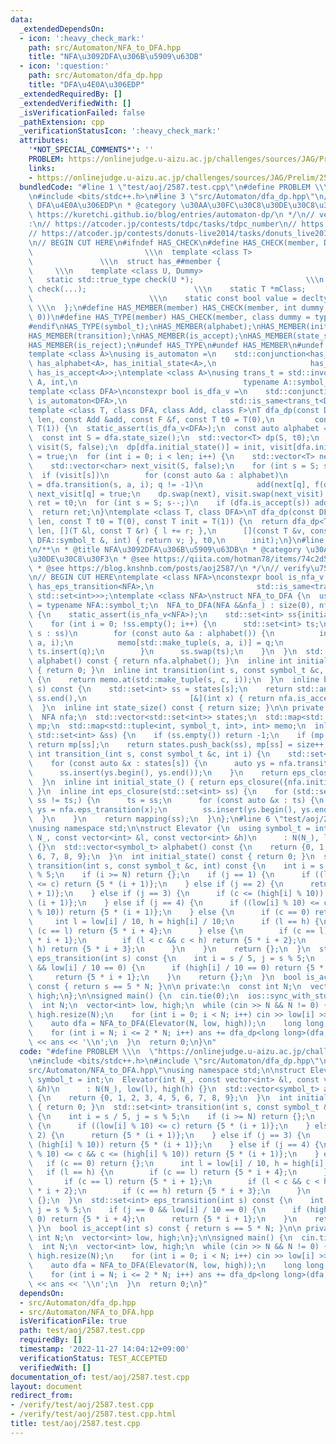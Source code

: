 ```yaml
---
data:
  _extendedDependsOn:
  - icon: ':heavy_check_mark:'
    path: src/Automaton/NFA_to_DFA.hpp
    title: "NFA\u3092DFA\u306B\u5909\u63DB"
  - icon: ':question:'
    path: src/Automaton/dfa_dp.hpp
    title: "DFA\u4E0A\u306EDP"
  _extendedRequiredBy: []
  _extendedVerifiedWith: []
  _isVerificationFailed: false
  _pathExtension: cpp
  _verificationStatusIcon: ':heavy_check_mark:'
  attributes:
    '*NOT_SPECIAL_COMMENTS*': ''
    PROBLEM: https://onlinejudge.u-aizu.ac.jp/challenges/sources/JAG/Prelim/2587
    links:
    - https://onlinejudge.u-aizu.ac.jp/challenges/sources/JAG/Prelim/2587
  bundledCode: "#line 1 \"test/aoj/2587.test.cpp\"\n#define PROBLEM \\\n  \"https://onlinejudge.u-aizu.ac.jp/challenges/sources/JAG/Prelim/2587\"\
    \n#include <bits/stdc++.h>\n#line 3 \"src/Automaton/dfa_dp.hpp\"\n/**\n * @title\
    \ DFA\u4E0A\u306EDP\n * @category \u30AA\u30FC\u30C8\u30DE\u30C8\u30F3\n * @see\
    \ https://kuretchi.github.io/blog/entries/automaton-dp/\n */\n// verify\u7528\
    :\n// https://atcoder.jp/contests/tdpc/tasks/tdpc_number\n// https://atcoder.jp/contests/abc029/tasks/abc029_d\n\
    // https://atcoder.jp/contests/donuts-live2014/tasks/donuts_live2014_2\n// https://atcoder.jp/contests/joi2012yo/tasks/joi2012yo_f\n\
    \n// BEGIN CUT HERE\n#ifndef HAS_CHECK\n#define HAS_CHECK(member, Dummy)     \
    \                         \\\n  template <class T>                           \
    \               \\\n  struct has_##member {                                  \
    \     \\\n    template <class U, Dummy>                                 \\\n \
    \   static std::true_type check(U *);                         \\\n    static std::false_type\
    \ check(...);                        \\\n    static T *mClass;               \
    \                          \\\n    static const bool value = decltype(check(mClass))::value;\
    \ \\\n  };\n#define HAS_MEMBER(member) HAS_CHECK(member, int dummy = (&U::member,\
    \ 0))\n#define HAS_TYPE(member) HAS_CHECK(member, class dummy = typename U::member)\n\
    #endif\nHAS_TYPE(symbol_t);\nHAS_MEMBER(alphabet);\nHAS_MEMBER(initial_state);\n\
    HAS_MEMBER(transition);\nHAS_MEMBER(is_accept);\nHAS_MEMBER(state_size);\nHAS_MEMBER(eps_transition);\n\
    HAS_MEMBER(is_reject);\n#undef HAS_TYPE\n#undef HAS_MEMBER\n#undef HAS_CHECK\n\
    template <class A>\nusing is_automaton =\n    std::conjunction<has_symbol_t<A>,\
    \ has_alphabet<A>, has_initial_state<A>,\n                     has_transition<A>,\
    \ has_is_accept<A>>;\ntemplate <class A>\nusing trans_t = std::invoke_result_t<decltype(&A::transition),\
    \ A, int,\n                                     typename A::symbol_t, int>;\n\
    template <class DFA>\nconstexpr bool is_dfa_v =\n    std::conjunction_v<has_state_size<DFA>,\
    \ is_automaton<DFA>,\n                       std::is_same<trans_t<DFA>, int>>;\n\
    template <class T, class DFA, class Add, class F>\nT dfa_dp(const DFA &dfa, int\
    \ len, const Add &add, const F &f, const T t0 = T(0),\n         const T init =\
    \ T(1)) {\n  static_assert(is_dfa_v<DFA>);\n  const auto alphabet = dfa.alphabet();\n\
    \  const int S = dfa.state_size();\n  std::vector<T> dp(S, t0);\n  std::vector<char>\
    \ visit(S, false);\n  dp[dfa.initial_state()] = init, visit[dfa.initial_state()]\
    \ = true;\n  for (int i = 0; i < len; i++) {\n    std::vector<T> next(S, t0);\n\
    \    std::vector<char> next_visit(S, false);\n    for (int s = S; s--;)\n    \
    \  if (visit[s])\n        for (const auto &a : alphabet)\n          if (int q\
    \ = dfa.transition(s, a, i); q != -1)\n            add(next[q], f(dp[s], a, i)),\
    \ next_visit[q] = true;\n    dp.swap(next), visit.swap(next_visit);\n  }\n  T\
    \ ret = t0;\n  for (int s = S; s--;)\n    if (dfa.is_accept(s)) add(ret, dp[s]);\n\
    \  return ret;\n}\ntemplate <class T, class DFA>\nT dfa_dp(const DFA &dfa, int\
    \ len, const T t0 = T(0), const T init = T(1)) {\n  return dfa_dp<T>(\n      dfa,\
    \ len, [](T &l, const T &r) { l += r; },\n      [](const T &v, const typename\
    \ DFA::symbol_t &, int) { return v; }, t0,\n      init);\n}\n#line 4 \"src/Automaton/NFA_to_DFA.hpp\"\
    \n/**\n * @title NFA\u3092DFA\u306B\u5909\u63DB\n * @category \u30AA\u30FC\u30C8\
    \u30DE\u30C8\u30F3\n * @see https://qiita.com/hotman78/items/74c2d5d246ba3b6b3836\n\
    \ * @see https://blog.knshnb.com/posts/aoj2587/\n */\n// verify\u7528\n// https://atcoder.jp/contests/abc050/tasks/arc066_b\n\
    \n// BEGIN CUT HERE\ntemplate <class NFA>\nconstexpr bool is_nfa_v =\n    std::conjunction_v<is_automaton<NFA>,\
    \ has_eps_transition<NFA>,\n                       std::is_same<trans_t<NFA>,\
    \ std::set<int>>>;\ntemplate <class NFA>\nstruct NFA_to_DFA {\n  using symbol_t\
    \ = typename NFA::symbol_t;\n  NFA_to_DFA(NFA &&nfa_) : size(0), nfa(std::move(nfa_))\
    \ {\n    static_assert(is_nfa_v<NFA>);\n    std::set<int> ss{initial_state_()};\n\
    \    for (int i = 0; !ss.empty(); i++) {\n      std::set<int> ts;\n      for (int\
    \ s : ss)\n        for (const auto &a : alphabet()) {\n          int q = transition_(s,\
    \ a, i);\n          memo[std::make_tuple(s, a, i)] = q;\n          if (q != -1)\
    \ ts.insert(q);\n        }\n      ss.swap(ts);\n    }\n  }\n  std::vector<symbol_t>\
    \ alphabet() const { return nfa.alphabet(); }\n  inline int initial_state() const\
    \ { return 0; }\n  inline int transition(int s, const symbol_t &c, int i) const\
    \ {\n    return memo.at(std::make_tuple(s, c, i));\n  }\n  inline bool is_accept(int\
    \ s) const {\n    std::set<int> ss = states[s];\n    return std::any_of(ss.begin(),\
    \ ss.end(),\n                       [&](int x) { return nfa.is_accept(x); });\n\
    \  }\n  inline int state_size() const { return size; }\n\n private:\n  int size;\n\
    \  NFA nfa;\n  std::vector<std::set<int>> states;\n  std::map<std::set<int>, int>\
    \ mp;\n  std::map<std::tuple<int, symbol_t, int>, int> memo;\n  inline int mapping(const\
    \ std::set<int> &ss) {\n    if (ss.empty()) return -1;\n    if (mp.count(ss))\
    \ return mp[ss];\n    return states.push_back(ss), mp[ss] = size++;\n  }\n  inline\
    \ int transition_(int s, const symbol_t &c, int i) {\n    std::set<int> ss;\n\
    \    for (const auto &x : states[s]) {\n      auto ys = nfa.transition(x, c, i);\n\
    \      ss.insert(ys.begin(), ys.end());\n    }\n    return eps_closure(ss);\n\
    \  }\n  inline int initial_state_() { return eps_closure({nfa.initial_state()});\
    \ }\n  inline int eps_closure(std::set<int> ss) {\n    for (std::set<int> ts;\
    \ ss != ts;) {\n      ts = ss;\n      for (const auto &x : ts) {\n        auto\
    \ ys = nfa.eps_transition(x);\n        ss.insert(ys.begin(), ys.end());\n    \
    \  }\n    }\n    return mapping(ss);\n  }\n};\n#line 6 \"test/aoj/2587.test.cpp\"\
    \nusing namespace std;\n\nstruct Elevator {\n  using symbol_t = int;\n  Elevator(int\
    \ N_, const vector<int> &l, const vector<int> &h)\n      : N(N_), low(l), high(h)\
    \ {}\n  std::vector<symbol_t> alphabet() const {\n    return {0, 1, 2, 3, 4, 5,\
    \ 6, 7, 8, 9};\n  }\n  int initial_state() const { return 0; }\n  std::set<int>\
    \ transition(int s, const symbol_t &c, int) const {\n    int i = s / 5, j = s\
    \ % 5;\n    if (i >= N) return {};\n    if (j == 1) {\n      if ((low[i] % 10)\
    \ <= c) return {5 * (i + 1)};\n    } else if (j == 2) {\n      return {5 * (i\
    \ + 1)};\n    } else if (j == 3) {\n      if (c <= (high[i] % 10)) return {5 *\
    \ (i + 1)};\n    } else if (j == 4) {\n      if ((low[i] % 10) <= c && c <= (high[i]\
    \ % 10)) return {5 * (i + 1)};\n    } else {\n      if (c == 0) return {};\n \
    \     int l = low[i] / 10, h = high[i] / 10;\n      if (l == h) {\n        if\
    \ (c == l) return {5 * i + 4};\n      } else {\n        if (c == l) return {5\
    \ * i + 1};\n        if (l < c && c < h) return {5 * i + 2};\n        if (c ==\
    \ h) return {5 * i + 3};\n      }\n    }\n    return {};\n  }\n  std::set<int>\
    \ eps_transition(int s) const {\n    int i = s / 5, j = s % 5;\n    if (j == 0\
    \ && low[i] / 10 == 0) {\n      if (high[i] / 10 == 0) return {5 * i + 4};\n \
    \     return {5 * i + 1};\n    }\n    return {};\n  }\n  bool is_accept(int s)\
    \ const { return s == 5 * N; }\n\n private:\n  const int N;\n  vector<int> low,\
    \ high;\n};\n\nsigned main() {\n  cin.tie(0);\n  ios::sync_with_stdio(false);\n\
    \  int N;\n  vector<int> low, high;\n  while (cin >> N && N != 0) {\n    low.resize(N),\
    \ high.resize(N);\n    for (int i = 0; i < N; i++) cin >> low[i] >> high[i];\n\
    \    auto dfa = NFA_to_DFA(Elevator(N, low, high));\n    long long ans = 0;\n\
    \    for (int i = N; i <= 2 * N; i++) ans += dfa_dp<long long>(dfa, i);\n    cout\
    \ << ans << '\\n';\n  }\n  return 0;\n}\n"
  code: "#define PROBLEM \\\n  \"https://onlinejudge.u-aizu.ac.jp/challenges/sources/JAG/Prelim/2587\"\
    \n#include <bits/stdc++.h>\n#include \"src/Automaton/dfa_dp.hpp\"\n#include \"\
    src/Automaton/NFA_to_DFA.hpp\"\nusing namespace std;\n\nstruct Elevator {\n  using\
    \ symbol_t = int;\n  Elevator(int N_, const vector<int> &l, const vector<int>\
    \ &h)\n      : N(N_), low(l), high(h) {}\n  std::vector<symbol_t> alphabet() const\
    \ {\n    return {0, 1, 2, 3, 4, 5, 6, 7, 8, 9};\n  }\n  int initial_state() const\
    \ { return 0; }\n  std::set<int> transition(int s, const symbol_t &c, int) const\
    \ {\n    int i = s / 5, j = s % 5;\n    if (i >= N) return {};\n    if (j == 1)\
    \ {\n      if ((low[i] % 10) <= c) return {5 * (i + 1)};\n    } else if (j ==\
    \ 2) {\n      return {5 * (i + 1)};\n    } else if (j == 3) {\n      if (c <=\
    \ (high[i] % 10)) return {5 * (i + 1)};\n    } else if (j == 4) {\n      if ((low[i]\
    \ % 10) <= c && c <= (high[i] % 10)) return {5 * (i + 1)};\n    } else {\n   \
    \   if (c == 0) return {};\n      int l = low[i] / 10, h = high[i] / 10;\n   \
    \   if (l == h) {\n        if (c == l) return {5 * i + 4};\n      } else {\n \
    \       if (c == l) return {5 * i + 1};\n        if (l < c && c < h) return {5\
    \ * i + 2};\n        if (c == h) return {5 * i + 3};\n      }\n    }\n    return\
    \ {};\n  }\n  std::set<int> eps_transition(int s) const {\n    int i = s / 5,\
    \ j = s % 5;\n    if (j == 0 && low[i] / 10 == 0) {\n      if (high[i] / 10 ==\
    \ 0) return {5 * i + 4};\n      return {5 * i + 1};\n    }\n    return {};\n \
    \ }\n  bool is_accept(int s) const { return s == 5 * N; }\n\n private:\n  const\
    \ int N;\n  vector<int> low, high;\n};\n\nsigned main() {\n  cin.tie(0);\n  ios::sync_with_stdio(false);\n\
    \  int N;\n  vector<int> low, high;\n  while (cin >> N && N != 0) {\n    low.resize(N),\
    \ high.resize(N);\n    for (int i = 0; i < N; i++) cin >> low[i] >> high[i];\n\
    \    auto dfa = NFA_to_DFA(Elevator(N, low, high));\n    long long ans = 0;\n\
    \    for (int i = N; i <= 2 * N; i++) ans += dfa_dp<long long>(dfa, i);\n    cout\
    \ << ans << '\\n';\n  }\n  return 0;\n}"
  dependsOn:
  - src/Automaton/dfa_dp.hpp
  - src/Automaton/NFA_to_DFA.hpp
  isVerificationFile: true
  path: test/aoj/2587.test.cpp
  requiredBy: []
  timestamp: '2022-11-27 14:04:12+09:00'
  verificationStatus: TEST_ACCEPTED
  verifiedWith: []
documentation_of: test/aoj/2587.test.cpp
layout: document
redirect_from:
- /verify/test/aoj/2587.test.cpp
- /verify/test/aoj/2587.test.cpp.html
title: test/aoj/2587.test.cpp
---
```

